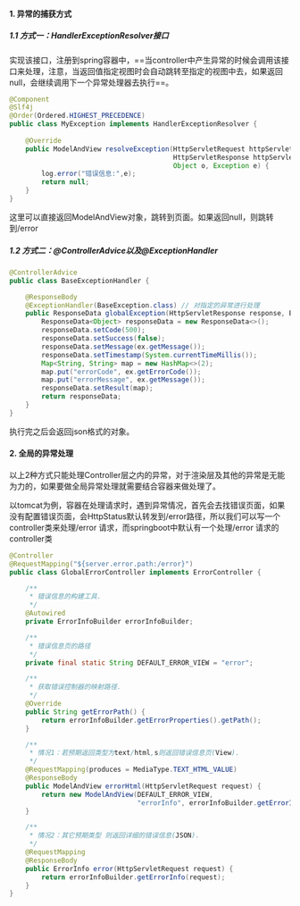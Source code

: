 #### 1. 异常的捕获方式

##### 1.1 方式一：HandlerExceptionResolver接口

实现该接口，注册到spring容器中，==当controller中产生异常的时候会调用该接口来处理，注意，当返回值指定视图时会自动跳转至指定的视图中去，如果返回null，会继续调用下一个异常处理器去执行==。

```java
@Component
@Slf4j
@Order(Ordered.HIGHEST_PRECEDENCE)
public class MyException implements HandlerExceptionResolver {
    
    @Override
    public ModelAndView resolveException(HttpServletRequest httpServletRequest,
                                         HttpServletResponse httpServletResponse,
                                         Object o, Exception e) {
        log.error("错误信息:",e);
        return null;
    }
}
```

这里可以直接返回ModelAndView对象，跳转到页面。如果返回null，则跳转到/error

##### 1.2 方式二：@ControllerAdvice以及@ExceptionHandler

```java
@ControllerAdvice
public class BaseExceptionHandler {

    @ResponseBody
    @ExceptionHandler(BaseException.class) // 对指定的异常进行处理
    public ResponseData globalException(HttpServletResponse response, BaseException ex) {
        ResponseData<Object> responseData = new ResponseData<>();
        responseData.setCode(500);
        responseData.setSuccess(false);
        responseData.setMessage(ex.getMessage());
        responseData.setTimestamp(System.currentTimeMillis());
        Map<String, String> map = new HashMap<>(2);
        map.put("errorCode", ex.getErrorCode());
        map.put("errorMessage", ex.getMessage());
        responseData.setResult(map);
        return responseData;
    }
}
```

执行完之后会返回json格式的对象。

#### 2. 全局的异常处理

以上2种方式只能处理Controller层之内的异常，对于渲染层及其他的异常是无能为力的，如果要做全局异常处理就需要结合容器来做处理了。

以tomcat为例，容器在处理请求时，遇到异常情况，首先会去找错误页面，如果没有配置错误页面，会HttpStatus默认转发到/error路径，所以我们可以写一个controller类来处理/error 请求，而springboot中默认有一个处理/error 请求的controller类

```java
@Controller
@RequestMapping("${server.error.path:/error}")
public class GlobalErrorController implements ErrorController {

    /**
     * 错误信息的构建工具.
     */
    @Autowired
    private ErrorInfoBuilder errorInfoBuilder;

    /**
     * 错误信息页的路径
     */
    private final static String DEFAULT_ERROR_VIEW = "error";

    /**
     * 获取错误控制器的映射路径.
     */
    @Override
    public String getErrorPath() {
        return errorInfoBuilder.getErrorProperties().getPath();
    }

    /**
     * 情况1：若预期返回类型为text/html,s则返回错误信息页(View).
     */
    @RequestMapping(produces = MediaType.TEXT_HTML_VALUE)
    @ResponseBody
    public ModelAndView errorHtml(HttpServletRequest request) {
        return new ModelAndView(DEFAULT_ERROR_VIEW,
                                "errorInfo", errorInfoBuilder.getErrorInfo(request));
    }

    /**
     * 情况2：其它预期类型 则返回详细的错误信息(JSON).
     */
    @RequestMapping
    @ResponseBody
    public ErrorInfo error(HttpServletRequest request) {
        return errorInfoBuilder.getErrorInfo(request);
    }
}
```